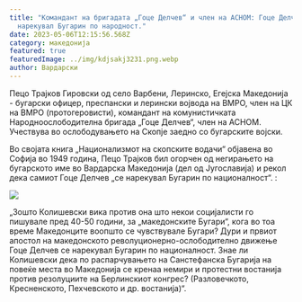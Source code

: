```yaml
---
title: "Командант на бригадата „Гоце Делчев“ и член на АСНОМ: Гоце Делчев сам се
  нарекувал Бугарин по народност."
date: 2023-05-06T12:15:56.568Z
category: македонија
featured: true
featuredImage: ../img/kdjsakj3231.png.webp
author: Вардарски
---
```


Пецо Трајков Гировски од село Варбени, Леринско, Егејска Македонија - бугарски офицер, преспански и лерински војвода на ВМРО, член на ЦК на ВМРО (протогеровисти), командант на комунистичката Народноослободителна бригада „Гоце Делчев“, член на АСНОМ. Учествува во ослободувањето на Скопје заедно со бугарските војски.

Во својата книга „Национализмот на скопските водачи“ објавена во Софија во 1949 година, Пецо Трајков бил огорчен од негирањето на бугарското име во Вардарска Македонија (дел од Југославија) ​​и рекол дека самиот Гоце Делчев „се нарекувал Бугарин по националност“. :

![](../img/130.-пево-трайков-за-гоце-делчев-768x337.jpg.webp)

„Зошто Колишевски вика против она што некои социјалисти го пишувале пред 40-50 години, за „македонските Бугари“, кога во тоа време Македонците воопшто се чувствувале Бугари? Дури и првиот апостол на македонското револуционерно-ослободително движење Гоце Делчев се нарекувал Бугарин по националност. Знае ли Колишевски дека по распарчувањето на Санстефанска Бугарија на повеќе места во Македонија се кренаа немири и протестни востанија против резолуциите на Берлинскиот конгрес? (Разловечкото, Кресненското, Пехчевското и др. востанија)“.
